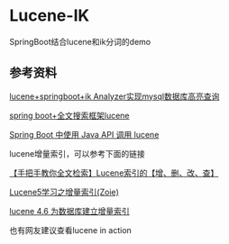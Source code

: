 # Lucene-IK

SpringBoot结合lucene和ik分词的demo

## 参考资料

[lucene+springboot+ik Analyzer实现mysql数据库高亮查询](https://blog.csdn.net/biaoge0310/article/details/79115536)

[spring boot+全文搜索框架lucene](https://blog.csdn.net/weixin_38336658/article/details/80304326)

[Spring Boot 中使用 Java API 调用 lucene](https://segmentfault.com/a/1190000011916639)

lucene增量索引，可以参考下面的链接

[【手把手教你全文检索】Lucene索引的【增、删、改、查】](https://www.cnblogs.com/xing901022/p/3940243.html)

[Lucene5学习之增量索引(Zoie)](https://yq.aliyun.com/articles/45394)

[lucene 4.6 为数据库建立增量索引](https://blog.csdn.net/th676759829/article/details/17753803)

也有网友建议查看lucene in action